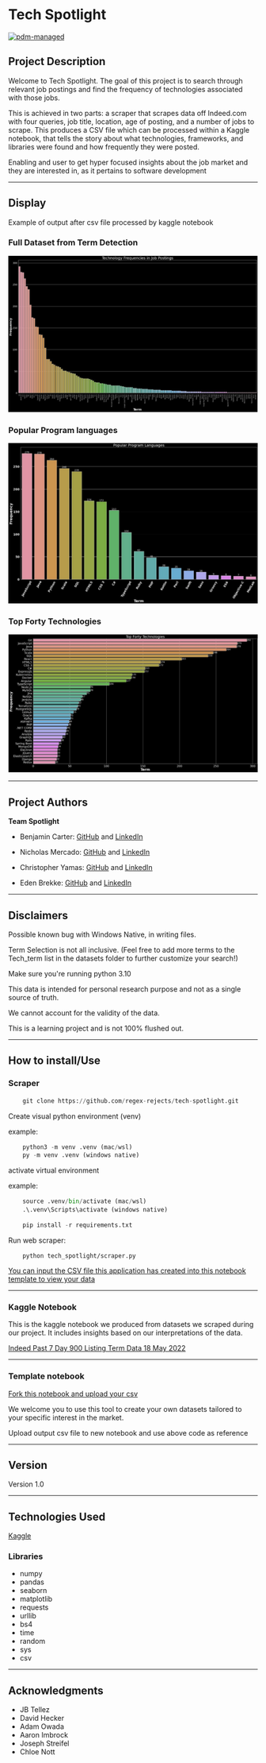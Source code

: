 # Tech Spotlight

[![pdm-managed](https://img.shields.io/badge/pdm-managed-blueviolet)](https://pdm.fming.dev)

## Project Description

Welcome to Tech Spotlight. The goal of this project is to search through relevant job postings and find the frequency of technologies associated with those jobs.

This is achieved in two parts: a scraper that scrapes data off Indeed.com with four queries, job title, location, age of posting, and a number of jobs to scrape. This produces a CSV file which can be processed within a  Kaggle notebook, that tells the story about what technologies, frameworks, and libraries were found and how frequently they were posted.

Enabling and user to get hyper focused insights about the job market and they are interested in, as it pertains to software development
___
## Display


Example of output after csv file processed by kaggle notebook

### Full Dataset from Term Detection

![Technology_Frequencies_full_dataset](assets/Technology_Frequencies_full_dataset.JPG)

### Popular Program languages

![Popular_Program_lang](assets/Popular_Program_lang.JPG)

### Top Forty Technologies

![Top_Forty_Tech](assets/Top_Forty_Tech.JPG)
___

## Project Authors

**Team Spotlight**

- Benjamin Carter: [GitHub](https://github.com/MotoBenny) and [LinkedIn](https://www.linkedin.com/in/benjamin-carter-dev/)

- Nicholas Mercado: [GitHub](https://github.com/Nicholas-Mercado) and [LinkedIn](https://www.linkedin.com/in/nicholasmercado/)

- Christopher Yamas: [GitHub](https://github.com/chrisyamas)  and [LinkedIn](https://www.linkedin.com/in/chrisyamas/)

- Eden Brekke: [GitHub](https://github.com/eden-brekke) and [LinkedIn](https://www.linkedin.com/in/eden-brekke/)

___

## Disclaimers

Possible known bug with Windows Native, in writing files.

Term Selection is not all inclusive. (Feel free to add more terms to the Tech_term list in the datasets folder to further customize your search!)

Make sure you're running python 3.10

This data is intended for personal research purpose and not as a single source of truth.

We cannot account for the validity of the data.

This is a learning project and is not 100% flushed out.

___

## How to install/Use

### Scraper

```py
    git clone https://github.com/regex-rejects/tech-spotlight.git
```

Create visual python environment (venv)

example:

```py
    python3 -m venv .venv (mac/wsl)
    py -m venv .venv (windows native)
```

activate virtual environment

example:

```py
    source .venv/bin/activate (mac/wsl)
    .\.venv\Scripts\activate (windows native)
```

```py
    pip install -r requirements.txt
```

Run web scraper:

```
    python tech_spotlight/scraper.py
```

[You can input the CSV file this application has created into this notebook template to view your data](https://www.kaggle.com/code/edenbrekke/tech-spotlight-indeed-web-scraper-template/notebook)

___

### Kaggle Notebook

This is the kaggle notebook we produced from datasets we scraped during our project. It includes insights based on our interpretations of the data.

[Indeed Past 7 Day 900 Listing Term Data 18 May 2022](https://www.kaggle.com/code/edenbrekke/tech-spotlight-indeed-data-18may2022/notebook)

___

### Template notebook

[Fork this notebook and upload your csv](https://www.kaggle.com/code/edenbrekke/tech-spotlight-indeed-web-scraper-template/notebook)

We welcome you to use this tool to create your own datasets tailored to your specific interest in the market.

Upload output csv file to new notebook and use above code as reference

___

## Version

Version 1.0

___

## Technologies Used

[Kaggle](https://www.kaggle.com/)

### Libraries

- numpy
- pandas
- seaborn
- matplotlib
- requests
- urllib
- bs4
- time
- random
- sys
- csv

___

## Acknowledgments

- JB Tellez
- David Hecker
- Adam Owada
- Aaron Imbrock
- Joseph Streifel
- Chloe Nott

